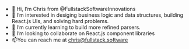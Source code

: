 - 👋 Hi, I’m Chris from @FullstackSoftwareInnovations
- 👀 I’m interested in desiging business logic and data structures, building React.js UIs, and solving hard problems.
- 🌱 I’m currently learning to build more refined parsers.
- 💞️ I’m looking to collaborate on React.js component libraries
- 📫You can reach me at chris@fullstack.software

<!---
FullstackSoftwareInnovations/FullstackSoftwareInnovations is a ✨ special ✨ repository because its `README.md` (this file) appears on your GitHub profile.
You can click the Preview link to take a look at your changes.
--->

